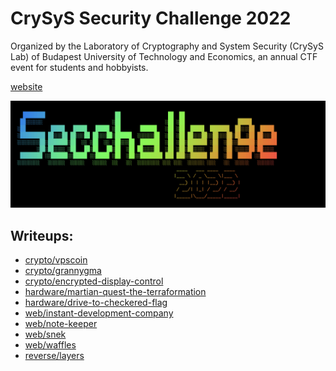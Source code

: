 # CrySyS Security Challenge 2022

Organized by the Laboratory of Cryptography and System Security (CrySyS Lab) of 
Budapest University of Technology and Economics, an annual CTF event for students
and hobbyists.

[website](https://secchallenge.crysys.hu)

![](img.png)

## Writeups:

- [crypto/vpscoin](./crypto/vpscoin/solution/README.md)
- [crypto/grannygma](./crypto/grannygma/solution/README.md)
- [crypto/encrypted-display-control](./crypto/encrypted-display-control/solution/README.md)
- [hardware/martian-quest-the-terraformation](./hardware/martian-quest-the-terraformation/solution/README.md)
- [hardware/drive-to-checkered-flag](./hardware/drive-to-checkered-flag/solution/README.md)
- [web/instant-development-company](./web/instant-development-company/solution/README.md)
- [web/note-keeper](./web/note-keeper/solution/README.md)
- [web/snek](./web/snek/solution/README.md)
- [web/waffles](./web/waffles/solution/README.md)
- [reverse/layers](./reverse/layers/solution/README.md)
